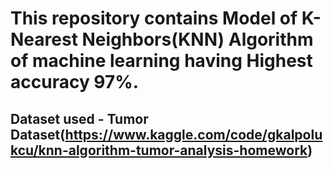 # This repository contains Model of K-Nearest Neighbors(KNN) Algorithm of machine learning having Highest accuracy 97%.
## Dataset used - Tumor Dataset(https://www.kaggle.com/code/gkalpolukcu/knn-algorithm-tumor-analysis-homework)
